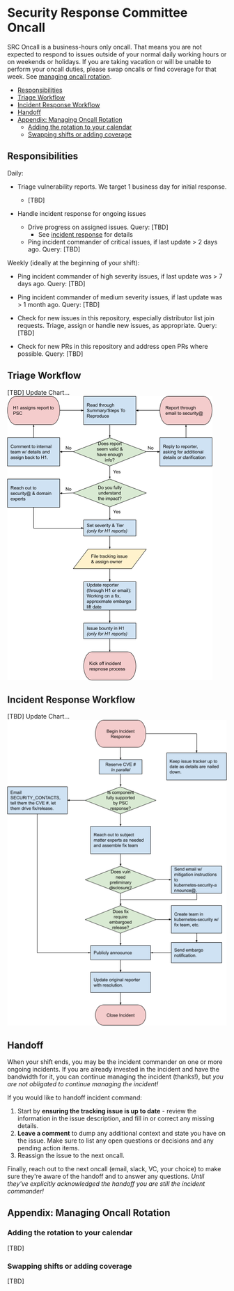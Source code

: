 # Security Response Committee Oncall

SRC Oncall is a business-hours only oncall. That means you are not expected to
respond to issues outside of your normal daily working hours or on weekends or
holidays. If you are taking vacation or will be unable to perform your oncall
duties, please swap oncalls or find coverage for that week. See [managing oncall
rotation](#appendix-managing-oncall-rotation).

<!-- toc -->
- [Responsibilities](#responsibilities)
- [Triage Workflow](#triage-workflow)
- [Incident Response Workflow](#incident-response-workflow)
- [Handoff](#handoff)
- [Appendix: Managing Oncall Rotation](#appendix-managing-oncall-rotation)
  - [Adding the rotation to your calendar](#adding-the-rotation-to-your-calendar)
  - [Swapping shifts or adding coverage](#swapping-shifts-or-adding-coverage)
<!-- /toc -->

## Responsibilities

Daily:

- Triage vulnerability reports. We target 1 business day for initial response.
  - [TBD]

- Handle incident response for ongoing issues
  - Drive progress on assigned issues. Query: [TBD]
    - See [incident response](#incident-response-workflow) for details
  - Ping incident commander of critical issues, if last update > 2 days ago.  Query: [TBD]

Weekly (ideally at the beginning of your shift):

- Ping incident commander of high severity issues, if last update was > 7 days ago.  Query: [TBD]

- Ping incident commander of medium severity issues, if last update was > 1 month ago.  Query: [TBD]

- Check for new issues in this repository, especially distributor list join requests. Triage, assign or handle new issues, as appropriate.  Query: [TBD]

- Check for new PRs in this repository and address open PRs where possible.  Query: [TBD]

## Triage Workflow

[TBD] Update Chart...
![Triage workflow flowchart](images/src-oncall-triage-flow.png)

## Incident Response Workflow
[TBD] Update Chart...
![Incident response flowchart](images/src-oncall-incident-flow.png)

## Handoff

When your shift ends, you may be the incident commander on one or more ongoing
incidents. If you are already invested in the incident and have the bandwidth
for it, you can continue managing the incident (thanks!), but _you are not
obligated to continue managing the incident!_

If you would like to handoff incident command:

1.  Start by **ensuring the tracking issue is up to date** - review the
    information in the issue description, and fill in or correct any missing
    details.
2.  **Leave a comment** to dump any additional context and state you have on the
    issue. Make sure to list any open questions or decisions and any pending
    action items.
3.  Reassign the issue to the next oncall.

Finally, reach out to the next oncall (email, slack, VC, your choice) to make
sure they're aware of the handoff and to answer any questions. _Until they've
explicitly acknowledged the handoff you are still the incident commander!_

## Appendix: Managing Oncall Rotation

### Adding the rotation to your calendar
[TBD]

### Swapping shifts or adding coverage

[TBD]